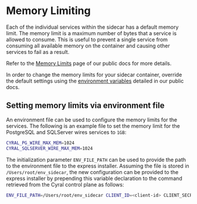 # Memory Limiting

Each of the individual services within the sidecar has a default
memory limit. The memory limit is a maximum number of bytes that a service is 
allowed to consume. This is useful to prevent a single service from consuming
all available memory on the container and causing other services to fail as a
result.

Refer to the [Memory Limits](https://cyral.com/docs/sidecars/deployment/memory-limits)
page of our public docs for more details.

In order to change the memory limits for your sidecar container, override the
default settings using the [environment variables](https://cyral.com/docs/sidecars/deployment/memory-limits#environment-variables)
detailed in our public docs.

## Setting memory limits via environment file

An environment file can be used to configure the memory limits for the services.
The following is an example file to set the memory limit for the PostgreSQL and SQLServer
wires services to `1GB`:

```bash
CYRAL_PG_WIRE_MAX_MEM=1024
CYRAL_SQLSERVER_WIRE_MAX_MEM=1024
```

The initialization parameter `ENV_FILE_PATH` can be used to provide the path to
the environment file to the express installer. Assuming the file is stored in
`/Users/root/env_sidecar`, the new configuration can be provided to the 
express installer by prepending this variable declaration to the command
retrieved from the Cyral control plane as follows:

```bash
ENV_FILE_PATH=/Users/root/env_sidecar CLIENT_ID=<client-id> CLIENT_SECRET=-<client-secret> SIDECAR_ID=<sidecar-id> CONTROL_PLANE=<control-plane> bash -c "$(curl -fsSL https://raw.githubusercontent.com/cyral-quickstart/quickstart-sidecar-express/main/install-sidecar.sh)"
```
